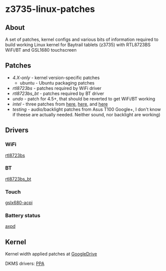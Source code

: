 # z3735-linux-patches
## About ##
A set of patches, kernel configs and various bits of information required to build working Linux kernel for Baytrail tablets (z3735) with RTL8723BS WiFi/BT and GSL1680 touchscreen

## Patches ##
* *4.X-only* - kernel version-specific patches  
   * ubuntu - Ubuntu packaging patches
* *rtl8723bs* - patches required by WiFi driver
* *rtl8723bs_bt* - patches required by BT driver
* *undo* - patch for 4.5+, that should be reverted to get WiFi/BT working
* *intel* - three patches from [here](https://cgit.freedesktop.org/cgit/?url=~miku/drm-intel/commit/&h=rc6_test&id=7e6c3f36563d133cff5b700d9c36b12ac2a0c643), [here](https://cgit.freedesktop.org/~miku/drm-intel/commit/?h=rc6_test&id=b2f08adb19fcb18fea7cda9908fa52e2b9db5e7f), and [here](https://cgit.freedesktop.org/~miku/drm-intel/commit/?h=rc6_test&id=e564271291fa70265b53fa34c01cbb0ae6282e81)
* *testing* - audio/backlight patches from Asus T100 Google+, I don't know if theese are actually needed. Neither sound, nor backlight are working)

## Drivers ##

### WiFi ###
[rtl8723bs](https://github.com/hadess/rtl8723bs)

### BT ###
[rtl8723bs_bt](https://github.com/lwfinger/rtl8723bs_bt)

### Touch ###
[gslx680-acpi](https://github.com/onitake/gslx680-acpi)

### Battery status ###
[axpd](https://github.com/Icenowy/axpd/)


## Kernel ##

Kernel width applied patches at [GoogleDrive](https://drive.google.com/folderview?id=0BzIRxogf-cVkLWdiMTRoenU5amM&usp=sharing)

DKMS drivers: [PPA](https://launchpad.net/~russianneuromancer/+archive/ubuntu/drivers)
